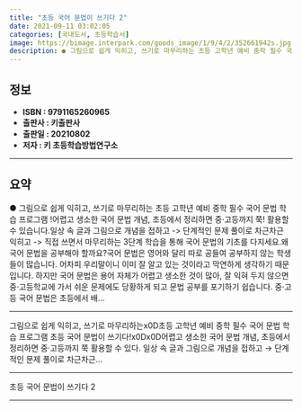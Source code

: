 ```yaml
---
title: "초등 국어 문법이 쓰기다 2"
date: 2021-09-11 03:02:05
categories: [국내도서, 초등학습서]
image: https://bimage.interpark.com/goods_image/1/9/4/2/352661942s.jpg
description: ● 그림으로 쉽게 익히고, 쓰기로 마무리하는 초등 고학년 예비 중학 필수 국어 문법 학습 프로그램 !어렵고 생소한 국어 문법 개념, 초등에서 정리하면 중·고등까지 쭉! 활용할 수 있습니다.일상 속 글과 그림으로 개념을 접하고 -> 단계적인 문제 풀이로 차근차근 익히고 -> 직접 쓰면서
---
```


## **정보**

- **ISBN : 9791165260965**
- **출판사 : 키출판사**
- **출판일 : 20210802**
- **저자 : 키 초등학습방법연구소**

------



## **요약**

●  그림으로 쉽게 익히고, 쓰기로 마무리하는 초등 고학년 예비 중학 필수 국어 문법 학습 프로그램 !어렵고 생소한 국어 문법 개념, 초등에서 정리하면 중·고등까지 쭉! 활용할 수 있습니다.일상 속 글과 그림으로 개념을 접하고 -> 단계적인 문제 풀이로 차근차근 익히고 -> 직접 쓰면서 마무리하는 3단계 학습을 통해 국어 문법의 기초를 다지세요.왜 국어 문법을 공부해야 할까요?국어 문법은 영어와 달리 따로 공들여 공부하지 않는 학생들이 많습니다. 어차피 우리말이니 이미 잘 알고 있는 것이라고 막연하게 생각하기 때문입니다. 하지만 국어 문법은 용어 자체가 어렵고 생소한 것이 많아, 잘 익혀 두지 않으면 중·고등학교에 가서 쉬운 문제에도 당황하게 되고 문법 공부를 포기하기 쉽습니다. 중·고등 국어 문법은 초등에서 배...

------

그림으로 쉽게 익히고, 쓰기로 마무리하는x0D초등 고학년 예비 중학 필수 국어 문법 학습 프로그램 초등 국어 문법이 쓰기다!x0Dx0D어렵고 생소한 국어 문법 개념, 초등에서 정리하면 중·고등까지 쭉 활용할 수 있다. 일상 속 글과 그림으로 개념을 접하고 → 단계적인 문제 풀이로 차근차근... 

------


초등 국어 문법이 쓰기다 2 

------



